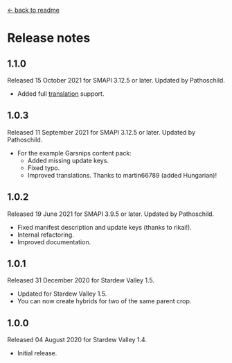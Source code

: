 ﻿﻿[← back to readme](README.md)

# Release notes
## 1.1.0
Released 15 October 2021 for SMAPI 3.12.5 or later. Updated by Pathoschild.

* Added full [translation](https://stardewvalleywiki.com/Modding:Translations) support.

## 1.0.3
Released 11 September 2021 for SMAPI 3.12.5 or later. Updated by Pathoschild.

* For the example Garsnips content pack:
  * Added missing update keys.
  * Fixed typo.
  * Improved translations. Thanks to martin66789 (added Hungarian)!

## 1.0.2
Released 19 June 2021 for SMAPI 3.9.5 or later. Updated by Pathoschild.

* Fixed manifest description and update keys (thanks to rikai!).
* Internal refactoring.
* Improved documentation.

## 1.0.1
Released 31 December 2020 for Stardew Valley 1.5.

* Updated for Stardew Valley 1.5.
* You can now create hybrids for two of the same parent crop.

## 1.0.0
Released 04 August 2020 for Stardew Valley 1.4.

* Initial release.
